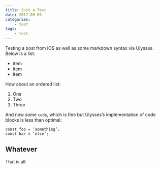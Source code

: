 ```yaml
---
title: Just a Test
date: 2017-09-03
categories:
	- test
tags:
	- test
---
```


Testing a post from iOS as well as some markdown syntax via Ulysses. Below is a list:

* item
* item
* item

How about an ordered list:

1. One
2. Two
3. Three

And now some `code`, which is fine but Ulysses’s implementation of code blocks is less than optimal:

	const foo = ‘something’;
	const bar = ‘else’;

## Whatever

That is all.